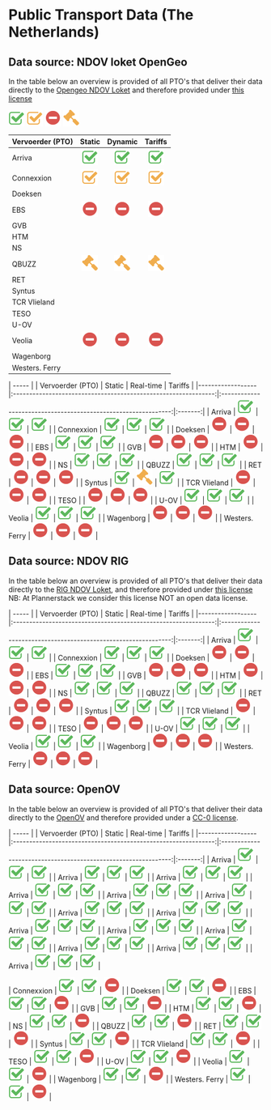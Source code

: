 # Public Transport Data (The Netherlands)

## Data source: NDOV loket OpenGeo

In the table below an overview is provided of all PTO's that deliver their data directly to the [Opengeo NDOV Loket](https://ndovloket.nl/) and therefore provided under [this license](https://ndovloket.nl/media/pdf/voorbeeld-leverings-overeenkomst.pdf)

![Available](/images/check-square-o_5cb85c_32.png "Available")
![Limited](/images/check-square-o_f0ad4e_32.png "Limited")
![Not available](/images/minus-circle_d9534f_32.png "Not available")
![Legal](/images/legal_f0ad4e_32.png "Legal")

| Vervoerder (PTO) |                                Static                                |                                Dynamic                               |                                Tariffs                               |
|------------------|:--------------------------------------------------------------------:|:--------------------------------------------------------------------:|:--------------------------------------------------------------------:|
| Arriva           |    ![Available](/images/check-square-o_5cb85c_32.png "Available")    |    ![Available](/images/check-square-o_5cb85c_32.png "Available")    |    ![Available](/images/check-square-o_5cb85c_32.png "Available")    |
| Connexxion       | ![Limited](/images/check-square-o_f0ad4e_32.png "Limited")           | ![Limited](/images/check-square-o_f0ad4e_32.png "Limited")           | ![Limited](/images/check-square-o_f0ad4e_32.png "Limited")           |
| Doeksen          |                                                                      |                                                                      |                                                                      |
| EBS              | ![Not available](/images/minus-circle_d9534f_32.png "Not available") | ![Not available](/images/minus-circle_d9534f_32.png "Not available") | ![Not available](/images/minus-circle_d9534f_32.png "Not available") |
| GVB              |                                                                      |                                                                      |                                                                      |
| HTM              |                                                                      |                                                                      |                                                                      |
| NS               |                                                                      |                                                                      |                                                                      |
| QBUZZ            | ![Legal](/images/legal_f0ad4e_32.png "Legal")                        | ![Legal](/images/legal_f0ad4e_32.png "Legal")                        | ![Legal](/images/legal_f0ad4e_32.png "Legal")                        |
| RET              |                                                                      |                                                                      |                                                                      |
| Syntus           |                                                                      |                                                                      |                                                                      |
| TCR Vlieland     |                                                                      |                                                                      |                                                                      |
| TESO             |                                                                      |                                                                      |                                                                      |
| U-OV             |                                                                      |                                                                      |                                                                      |
| Veolia           | ![Not available](/images/minus-circle_d9534f_32.png "Not available") | ![Not available](/images/minus-circle_d9534f_32.png "Not available") | ![Not available](/images/minus-circle_d9534f_32.png "Not available") |
| Wagenborg        |                                                                      |                                                                      |                                                                      |
| Westers. Ferry   |                                                                      |                                                                      |                                                                      |



| ----- |
|  Vervoerder (PTO) |  Static |  Real-time |  Tariffs |
|------------------|:--------------------------------------------------------------:|:--------------------------------------------------------------:|:-------:|
| Arriva | ![Available](/images/check-square-o_5cb85c_32.png "Available") | ![Available](/images/check-square-o_5cb85c_32.png "Available") | ![Available](/images/check-square-o_5cb85c_32.png "Available") |
| Connexxion | ![Available](/images/check-square-o_5cb85c_32.png "Available") | ![Available](/images/check-square-o_5cb85c_32.png "Available") | ![Available](/images/check-square-o_5cb85c_32.png "Available") |
| Doeksen | ![Not available](/images/minus-circle_d9534f_32.png "Not available") | ![Not available](/images/minus-circle_d9534f_32.png "Not available") | ![Not available](/images/minus-circle_d9534f_32.png "Not available") |
| EBS | ![Available](/images/check-square-o_5cb85c_32.png "Available") | ![Available](/images/check-square-o_5cb85c_32.png "Available") | ![Available](/images/check-square-o_5cb85c_32.png "Available") |
| GVB | ![Not available](/images/minus-circle_d9534f_32.png "Not available") | ![Not available](/images/minus-circle_d9534f_32.png "Not available") | ![Not available](/images/minus-circle_d9534f_32.png "Not available") |
| HTM | ![Not available](/images/minus-circle_d9534f_32.png "Not available") | ![Not available](/images/minus-circle_d9534f_32.png "Not available") | ![Not available](/images/minus-circle_d9534f_32.png "Not available") |
| NS | ![Available](/images/check-square-o_5cb85c_32.png "Available") | ![Available](/images/check-square-o_5cb85c_32.png "Available") | ![Available](/images/check-square-o_5cb85c_32.png "Available") |
| QBUZZ | ![Available](/images/check-square-o_5cb85c_32.png "Available") | ![Available](/images/check-square-o_5cb85c_32.png "Available") | ![Available](/images/check-square-o_5cb85c_32.png "Available") |
| RET | ![Not available](/images/minus-circle_d9534f_32.png "Not available") | ![Not available](/images/minus-circle_d9534f_32.png "Not available") | ![Not available](/images/minus-circle_d9534f_32.png "Not available") |
| Syntus | ![Available](/images/check-square-o_5cb85c_32.png "Available") | ![Legal](/images/legal_f0ad4e_32.png "Legal") | ![Available](/images/check-square-o_5cb85c_32.png "Available") |
| TCR Vlieland | ![Not available](/images/minus-circle_d9534f_32.png "Not available") | ![Not available](/images/minus-circle_d9534f_32.png "Not available") | ![Not available](/images/minus-circle_d9534f_32.png "Not available") |
| TESO | | ![Not available](/images/minus-circle_d9534f_32.png "Not available") | ![Not available](/images/minus-circle_d9534f_32.png "Not available") | ![Not available](/images/minus-circle_d9534f_32.png "Not available") |
| U-OV | ![Available](/images/check-square-o_5cb85c_32.png "Available") | ![Available](/images/check-square-o_5cb85c_32.png "Available") | ![Available](/images/check-square-o_5cb85c_32.png "Available") |
| Veolia | ![Available](/images/check-square-o_5cb85c_32.png "Available") | ![Available](/images/check-square-o_5cb85c_32.png "Available") | ![Available](/images/check-square-o_5cb85c_32.png "Available") |
| Wagenborg | ![Not available](/images/minus-circle_d9534f_32.png "Not available") | ![Not available](/images/minus-circle_d9534f_32.png "Not available") | ![Not available](/images/minus-circle_d9534f_32.png "Not available") |
| Westers. Ferry | ![Not available](/images/minus-circle_d9534f_32.png "Not available") | ![Not available](/images/minus-circle_d9534f_32.png "Not available") | ![Not available](/images/minus-circle_d9534f_32.png "Not available") |


## Data source: NDOV RIG

In the table below an overview is provided of all PTO's that deliver their data directly to the [RIG NDOV Loket](https://reisinformatiegroep.nl/ndovloket/), and therefore provided under [this license](https://reisinformatiegroep.nl/ndovloket/sla) NB: At Plannerstack we consider this license NOT an open data license.

| ----- |
|  Vervoerder (PTO) |  Static |  Real-time |  Tariffs |
|------------------|:--------------------------------------------------------------:|:--------------------------------------------------------------:|:-------:|
| Arriva | ![Available](/images/check-square-o_5cb85c_32.png "Available") | ![Available](/images/check-square-o_5cb85c_32.png "Available") | ![Available](/images/check-square-o_5cb85c_32.png "Available") |
| Connexxion | ![Available](/images/check-square-o_5cb85c_32.png "Available") | ![Available](/images/check-square-o_5cb85c_32.png "Available") | ![Available](/images/check-square-o_5cb85c_32.png "Available") |
| Doeksen | ![Not available](/images/minus-circle_d9534f_32.png "Not available") | ![Not available](/images/minus-circle_d9534f_32.png "Not available") | ![Not available](/images/minus-circle_d9534f_32.png "Not available") |
| EBS | ![Available](/images/check-square-o_5cb85c_32.png "Available") | ![Available](/images/check-square-o_5cb85c_32.png "Available") | ![Available](/images/check-square-o_5cb85c_32.png "Available") |
| GVB | ![Not available](/images/minus-circle_d9534f_32.png "Not available") | ![Not available](/images/minus-circle_d9534f_32.png "Not available") | ![Not available](/images/minus-circle_d9534f_32.png "Not available") |
| HTM | ![Not available](/images/minus-circle_d9534f_32.png "Not available") | ![Not available](/images/minus-circle_d9534f_32.png "Not available") | ![Not available](/images/minus-circle_d9534f_32.png "Not available") |
| NS | ![Available](/images/check-square-o_5cb85c_32.png "Available") | ![Available](/images/check-square-o_5cb85c_32.png "Available") | ![Available](/images/check-square-o_5cb85c_32.png "Available") |
| QBUZZ | ![Available](/images/check-square-o_5cb85c_32.png "Available") | ![Available](/images/check-square-o_5cb85c_32.png "Available") | ![Available](/images/check-square-o_5cb85c_32.png "Available") |
| RET | ![Not available](/images/minus-circle_d9534f_32.png "Not available") | ![Not available](/images/minus-circle_d9534f_32.png "Not available") | ![Not available](/images/minus-circle_d9534f_32.png "Not available") |
| Syntus | ![Available](/images/check-square-o_5cb85c_32.png "Available") | ![Available](/images/check-square-o_5cb85c_32.png "Available") | ![Available](/images/check-square-o_5cb85c_32.png "Available") |
| TCR Vlieland | ![Not available](/images/minus-circle_d9534f_32.png "Not available") | ![Not available](/images/minus-circle_d9534f_32.png "Not available") | ![Not available](/images/minus-circle_d9534f_32.png "Not available") |
| TESO | ![Not available](/images/minus-circle_d9534f_32.png "Not available") | ![Not available](/images/minus-circle_d9534f_32.png "Not available") | ![Not available](/images/minus-circle_d9534f_32.png "Not available") |
| U-OV | ![Available](/images/check-square-o_5cb85c_32.png "Available") | ![Available](/images/check-square-o_5cb85c_32.png "Available") | ![Available](/images/check-square-o_5cb85c_32.png "Available") |
| Veolia | ![Available](/images/check-square-o_5cb85c_32.png "Available") | ![Available](/images/check-square-o_5cb85c_32.png "Available") | ![Available](/images/check-square-o_5cb85c_32.png "Available") |
| Wagenborg | ![Not available](/images/minus-circle_d9534f_32.png "Not available") | ![Not available](/images/minus-circle_d9534f_32.png "Not available") | ![Not available](/images/minus-circle_d9534f_32.png "Not available") |
| Westers. Ferry | ![Not available](/images/minus-circle_d9534f_32.png "Not available") | ![Not available](/images/minus-circle_d9534f_32.png "Not available") | ![Not available](/images/minus-circle_d9534f_32.png "Not available") |


## Data source: OpenOV

In the table below an overview is provided of all PTO's that deliver their data directly to the [OpenOV](https://http://openov.nl//) and therefore provided under a [CC-0 license](https://creativecommons.org/publicdomain/zero/1.0/).

| ----- |
|  Vervoerder (PTO) |  Static |  Real-time |  Tariffs |
|------------------|:--------------------------------------------------------------:|:--------------------------------------------------------------:|:-------:|
| Arriva           | ![Available](/images/check-square-o_5cb85c_32.png "Available") | ![Available](/images/check-square-o_5cb85c_32.png "Available") | ![Available](/images/check-square-o_5cb85c_32.png "Available") |
| Arriva           | ![Available](/images/check-square-o_5cb85c_32.png "Available") | ![Available](/images/check-square-o_5cb85c_32.png "Available") | ![Available](/images/check-square-o_5cb85c_32.png "Available") |
| Arriva           | ![Available](/images/check-square-o_5cb85c_32.png "Available") | ![Available](/images/check-square-o_5cb85c_32.png "Available") | ![Available](/images/check-square-o_5cb85c_32.png "Available") |
| Arriva           | ![Available](/images/check-square-o_5cb85c_32.png "Available") | ![Available](/images/check-square-o_5cb85c_32.png "Available") | ![Available](/images/check-square-o_5cb85c_32.png "Available") |
| Arriva           | ![Available](/images/check-square-o_5cb85c_32.png "Available") | ![Available](/images/check-square-o_5cb85c_32.png "Available") | ![Available](/images/check-square-o_5cb85c_32.png "Available") |
| Arriva           | ![Available](/images/check-square-o_5cb85c_32.png "Available") | ![Available](/images/check-square-o_5cb85c_32.png "Available") | ![Available](/images/check-square-o_5cb85c_32.png "Available") |
| Arriva           | ![Available](/images/check-square-o_5cb85c_32.png "Available") | ![Available](/images/check-square-o_5cb85c_32.png "Available") | ![Available](/images/check-square-o_5cb85c_32.png "Available") |
| Arriva           | ![Available](/images/check-square-o_5cb85c_32.png "Available") | ![Available](/images/check-square-o_5cb85c_32.png "Available") | ![Available](/images/check-square-o_5cb85c_32.png "Available") |
| Arriva           | ![Available](/images/check-square-o_5cb85c_32.png "Available") | ![Available](/images/check-square-o_5cb85c_32.png "Available") | ![Available](/images/check-square-o_5cb85c_32.png "Available") |
| Arriva           | ![Available](/images/check-square-o_5cb85c_32.png "Available") | ![Available](/images/check-square-o_5cb85c_32.png "Available") | ![Available](/images/check-square-o_5cb85c_32.png "Available") |
| Arriva           | ![Available](/images/check-square-o_5cb85c_32.png "Available") | ![Available](/images/check-square-o_5cb85c_32.png "Available") | ![Available](/images/check-square-o_5cb85c_32.png "Available") |
| Arriva           | ![Available](/images/check-square-o_5cb85c_32.png "Available") | ![Available](/images/check-square-o_5cb85c_32.png "Available") | ![Available](/images/check-square-o_5cb85c_32.png "Available") |
| Arriva           | ![Available](/images/check-square-o_5cb85c_32.png "Available") | ![Available](/images/check-square-o_5cb85c_32.png "Available") | ![Available](/images/check-square-o_5cb85c_32.png "Available") |
| Arriva           | ![Available](/images/check-square-o_5cb85c_32.png "Available") | ![Available](/images/check-square-o_5cb85c_32.png "Available") | ![Available](/images/check-square-o_5cb85c_32.png "Available") |



| Connexxion | ![Available](/images/check-square-o_5cb85c_32.png "Available") | ![Available](/images/check-square-o_5cb85c_32.png "Available") | ![Not available](/images/minus-circle_d9534f_32.png "Not available") |
| Doeksen | ![Available](/images/check-square-o_5cb85c_32.png "Available") | ![Available](/images/check-square-o_5cb85c_32.png "Available") | ![Not available](/images/minus-circle_d9534f_32.png "Not available") |
| EBS | ![Available](/images/check-square-o_5cb85c_32.png "Available") | ![Available](/images/check-square-o_5cb85c_32.png "Available") | ![Not available](/images/minus-circle_d9534f_32.png "Not available") |
| GVB | ![Available](/images/check-square-o_5cb85c_32.png "Available") | ![Available](/images/check-square-o_5cb85c_32.png "Available") | ![Not available](/images/minus-circle_d9534f_32.png "Not available") |
| HTM | ![Available](/images/check-square-o_5cb85c_32.png "Available") | ![Available](/images/check-square-o_5cb85c_32.png "Available") | ![Not available](/images/minus-circle_d9534f_32.png "Not available") |
| NS | ![Available](/images/check-square-o_5cb85c_32.png "Available") | ![Available](/images/check-square-o_5cb85c_32.png "Available") | ![Not available](/images/minus-circle_d9534f_32.png "Not available") |
| QBUZZ | ![Available](/images/check-square-o_5cb85c_32.png "Available") | ![Available](/images/check-square-o_5cb85c_32.png "Available") | ![Not available](/images/minus-circle_d9534f_32.png "Not available") |
| RET | ![Available](/images/check-square-o_5cb85c_32.png "Available") | ![Available](/images/check-square-o_5cb85c_32.png "Available") | ![Not available](/images/minus-circle_d9534f_32.png "Not available") |
| Syntus | ![Available](/images/check-square-o_5cb85c_32.png "Available") | ![Available](/images/check-square-o_5cb85c_32.png "Available") | ![Not available](/images/minus-circle_d9534f_32.png "Not available") |
| TCR Vlieland | ![Available](/images/check-square-o_5cb85c_32.png "Available") | ![Available](/images/check-square-o_5cb85c_32.png "Available") | ![Not available](/images/minus-circle_d9534f_32.png "Not available") |
| TESO | ![Available](/images/check-square-o_5cb85c_32.png "Available") | ![Available](/images/check-square-o_5cb85c_32.png "Available") | ![Not available](/images/minus-circle_d9534f_32.png "Not available") |
| U-OV | ![Available](/images/check-square-o_5cb85c_32.png "Available") | ![Available](/images/check-square-o_5cb85c_32.png "Available") | ![Not available](/images/minus-circle_d9534f_32.png "Not available") |
| Veolia | ![Available](/images/check-square-o_5cb85c_32.png "Available") | ![Available](/images/check-square-o_5cb85c_32.png "Available") | ![Not available](/images/minus-circle_d9534f_32.png "Not available") |
| Wagenborg | ![Available](/images/check-square-o_5cb85c_32.png "Available") | ![Available](/images/check-square-o_5cb85c_32.png "Available") | ![Not available](/images/minus-circle_d9534f_32.png "Not available") |
| Westers. Ferry | ![Available](/images/check-square-o_5cb85c_32.png "Available") | ![Available](/images/check-square-o_5cb85c_32.png "Available") | ![Not available](/images/minus-circle_d9534f_32.png "Not available") |


